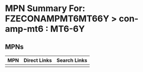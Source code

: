 



# MPN Summary For: FZECONAMPMT6MT66Y > con-amp-mt6 : MT6-6Y

## MPNs
  

|MPN|Direct Links|Search Links|
| :--- | :--- | :--- |
||||
